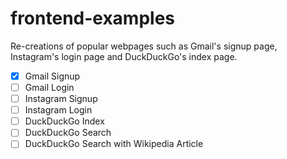 # frontend-examples
Re-creations of popular webpages such as Gmail's signup page, Instagram's login page and DuckDuckGo's index page.

- [X] Gmail Signup
- [ ] Gmail Login
- [ ] Instagram Signup
- [ ] Instagram Login
- [ ] DuckDuckGo Index
- [ ] DuckDuckGo Search
- [ ] DuckDuckGo Search with Wikipedia Article
